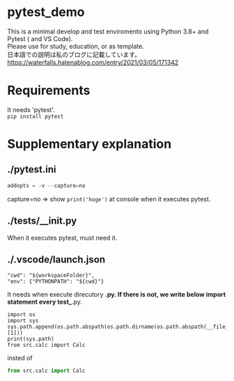 # pytest_demo
This is a minimal develop and test enviromento using Python 3.8+ and Pytest ( and VS Code).
<br>
Please use for study, education, or as template.
<br>
日本語での説明は私のブログに記載しています。<br>
https://waterfalls.hatenablog.com/entry/2021/03/05/171342

# Requirements
It needs 'pytest'.
<br>
```pip install pytest ```

# Supplementary explanation
## ./pytest.ini
```python
addopts = -v --capture=no
```
capture=no => show ``` print('hoge') ``` at console when it executes pytest.

## ./tests/__init.py
When it executes pytest, must need it.

## ./.vscode/launch.json
```
"cwd": "${workspaceFolder}",
"env": {"PYTHONPATH": "${cwd}"}
```
It needs when execute direcutory **.py.
If there is not, we write below import statement every test_**.py.
```pyton
import os
import sys
sys.path.append(os.path.abspath(os.path.dirname(os.path.abspath(__file__))[1]))
print(sys.path)
from src.calc import Calc
```
insted of
```python
from src.calc import Calc
```
